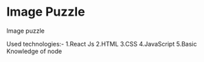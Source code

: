 # Image Puzzle
Image puzzle 

Used technologies:- 
1.React Js
2.HTML
3.CSS
4.JavaScript
5.Basic Knowledge of node

